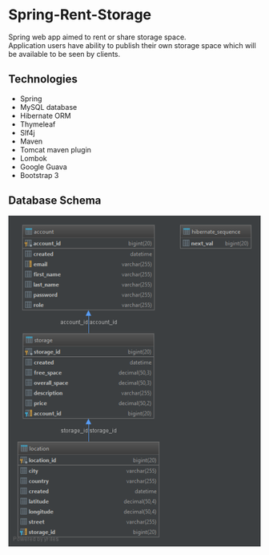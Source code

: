 # Spring-Rent-Storage
Spring web app aimed to rent or share storage space.  
Application users have ability to publish their own storage space which will be available to be seen by clients.

## Technologies
- Spring
- MySQL database
- Hibernate ORM
- Thymeleaf
- Slf4j
- Maven
- Tomcat maven plugin
- Lombok
- Google Guava
- Bootstrap 3

## Database Schema

![Database Diagram](images/databaseDiagram.png?raw=true)

